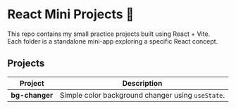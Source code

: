 # React Mini Projects 🚀

This repo contains my small practice projects built using React + Vite.  
Each folder is a standalone mini-app exploring a specific React concept.

## Projects

|  Project     |      Description   |
|--------------|--------------------|
| **bg-changer** | Simple color background changer using `useState`. |
